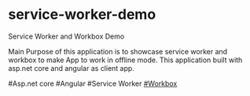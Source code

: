 # service-worker-demo

Service Worker and Workbox Demo

Main Purpose of this application is to showcase service worker and workbox to make App to work in offline mode.
This application built with asp.net core and angular as client app.

#Asp.net core
#Angular
#Service Worker
[#Workbox](https://developers.google.com/web/tools/workbox/)
